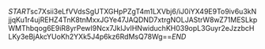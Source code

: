 $START$sc7Xsii3eLfVVdsSgUTXGHpPZgT4m1LXVbj6/iJ0iYX49E9To9iv6u3kNjjqKu1r4ujREHZ4TnK8tnMxxJGYe47JAQDND7xtrgNOLJAStrW8wZ71MESLkpWMThbqog6E9iR8yrPewI9Ncx7JklJvIHNwiduchKH039opL3Guyr2eJzzbcHLKy3eBjAkcYUoKh2YXk5J4p6kz6RdMsQ78Wg==$END$